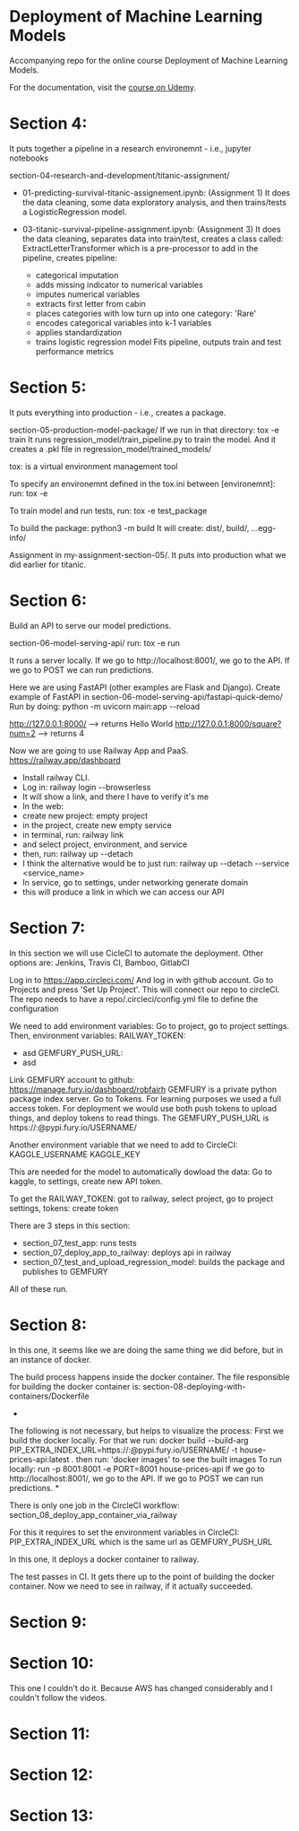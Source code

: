 # Deployment of Machine Learning Models

Accompanying repo for the online course Deployment of Machine Learning Models.

For the documentation, visit the [course on Udemy](https://www.udemy.com/deployment-of-machine-learning-models/?couponCode=TIDREPO).


# Section 4:

It puts together a pipeline in a research environemnt - i.e., jupyter notebooks

section-04-research-and-development/titanic-assignment/

* 01-predicting-survival-titanic-assignement.ipynb: (Assignment 1)
It does the data cleaning, some data exploratory analysis, and then trains/tests a LogisticRegression model.

* 03-titanic-survival-pipeline-assignment.ipynb: (Assignment 3)
It does the data cleaning, separates data into train/test, creates a class called: ExtractLetterTransformer which is a pre-processor to add in the pipeline, creates pipeline:
  * categorical imputation
  * adds missing indicator to numerical variables
  * imputes numerical variables
  * extracts first letter from cabin
  * places categories with low turn up into one category: 'Rare'
  * encodes categorical variables into k-1 variables
  * applies standardization
  * trains logistic regression model
Fits pipeline, outputs train and test performance metrics


# Section 5:

It puts everything into production - i.e., creates a package.

section-05-production-model-package/
If we run in that directory: tox -e train
It runs regression_model/train_pipeline.py to train the model.
And it creates a .pkl file in regression_model/trained_models/

tox: is a virtual environment management tool

To specify an environemnt defined in the tox.ini between [environemnt]:
run: tox -e <environment>

To train model and run tests, run: tox -e test_package

To build the package: python3 -m build
It will create: dist/, build/, ...egg-info/


Assignment in my-assignment-section-05/.
It puts into production what we did earlier for titanic.


# Section 6:

Build an API to serve our model predictions.

section-06-model-serving-api/
run: tox -e run

It runs a server locally.
If we go to http://localhost:8001/, we go to the API.
If we go to POST we can run predictions.

Here we are using FastAPI (other examples are Flask and Django).
Create example of FastAPI in section-06-model-serving-api/fastapi-quick-demo/
Run by doing: python -m uvicorn main:app --reload

http://127.0.0.1:8000/ --> returns Hello World
http://127.0.0.1:8000/square?num=2 --> returns 4


Now we are going to use Railway App and PaaS.
https://railway.app/dashboard

* Install railway CLI.
* Log in: railway login --browserless
* It will show a link, and there I have to verify it's me
* In the web:
* create new project: empty project
* in the project, create new empty service
* in terminal, run: railway link
* and select project, environment, and service
* then, run: railway up --detach
* I think the alternative would be to just run: railway up --detach --service <service_name>
* In service, go to settings, under networking generate domain
* this will produce a link in which we can access our API


# Section 7:

In this section we will use CicleCI to automate the deployment.
Other options are: Jenkins, Travis CI, Bamboo, GitlabCI

Log in to https://app.circleci.com/
And log in with github account.
Go to Projects and press 'Set Up Project'.
This will connect our repo to circleCI.
The repo needs to have a repo/.circleci/config.yml file to define the configuration

We need to add environment variables:
Go to project, go to project settings.
Then, environment variables:
RAILWAY_TOKEN:
  - asd
GEMFURY_PUSH_URL:
  - asd

Link GEMFURY account to github: https://manage.fury.io/dashboard/robfairh
GEMFURY is a private python package index server.
Go to Tokens.
For learning purposes we used a full access token.
For deployment we would use both push tokens to upload things, and deploy tokens to read things.
The GEMFURY_PUSH_URL is https://<TOKEN>:@pypi.fury.io/USERNAME/

Another environment variable that we need to add to CircleCI:
KAGGLE_USERNAME
KAGGLE_KEY

This are needed for the model to automatically dowload the data:
Go to kaggle, to settings, create new API token.

To get the RAILWAY_TOKEN:
got to railway, select project, go to project settings, tokens: create token

There are 3 steps in this section:
- section_07_test_app: runs tests
- section_07_deploy_app_to_railway: deploys api in railway
- section_07_test_and_upload_regression_model: builds the package and publishes to GEMFURY

All of these run.


# Section 8:

In this one, it seems like we are doing the same thing we did before, but in an instance of docker.

The build process happens inside the docker container.
The file responsible for building the docker container is: section-08-deploying-with-containers/Dockerfile

*
The following is not necessary, but helps to visualize the process:
First we build the docker locally.
For that we run:
docker build --build-arg PIP_EXTRA_INDEX_URL=https://<TOKEN>:@pypi.fury.io/USERNAME/ -t house-prices-api:latest .
then run: 'docker images' to see the built images
To run locally: run -p 8001:8001 -e PORT=8001 house-prices-api
If we go to http://localhost:8001/, we go to the API.
If we go to POST we can run predictions.
*

There is only one job in the CircleCI workflow: section_08_deploy_app_container_via_railway

For this it requires to set the environment variables in CircleCI:
PIP_EXTRA_INDEX_URL which is the same url as GEMFURY_PUSH_URL

In this one, it deploys a docker container to railway.

The test passes in CI.
It gets there up to the point of building the docker container.
Now we need to see in railway, if it actually succeeded.



# Section 9:

# Section 10:

This one I couldn't do it.
Because AWS has changed considerably and I couldn't follow the videos.


# Section 11:

# Section 12:

# Section 13:
